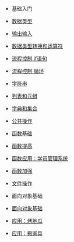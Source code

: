 * <p>基础入门</p>

 * [数据类型](01/数据类型.md)
 * [输出输入](01/输出输入.md)
 * [数据类型转换和运算符](01/数据类型转换和运算符.md)
 * [流程控制 if语句](01/流程控制if语句.md)
 * [流程控制 循环](01/流程控制-循环.md)
 * [字符串](01/字符串.md)
 * [列表和元组](01/列表和元组.md)
 * [字典和集合](01/字典和集合.md)
 * [公共操作](01/公共操作.md)
 * [函数基础](01/函数基础.md)
 * [函数提高](01/函数提高.md)
 * [函数应用：学员管理系统](01/函数应用-学员管理系统.md)
 * [函数加强](01/函数加强.md)
 * [文件操作](01/文件操作.md)
 
 
* <p>面向对象基础</p>
 
 * [面向对象基础](02/面向对象基础.md)
 * [应用：烤地瓜](02/烤地瓜.md)
 * [应用：搬家具](02/搬家具.md)

